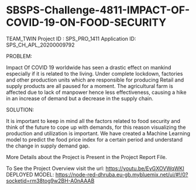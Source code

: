 # SBSPS-Challenge-4811-IMPACT-OF-COVID-19-ON-FOOD-SECURITY
TEAM_TWIN
Project ID : SPS_PRO_1411
Application ID: SPS_CH_APL_20200009792

PROBLEM:

Impact Of COVID 19 worldwide has seen a drastic effect on mankind especially if it is related to the living.
Under complete lockdown, factories and other production units which are responsible for producing Retail and supply products are all paused for a moment.
The agricultural farm is affected due to lack of manpower hence less effectiveness, causing a hike in an increase of demand but a decrease in the supply chain.

SOLUTION:

It is important to keep in mind all the factors related to food security and think of the future to cope up with demands, for this reason visualizing the 
production and utilization is important. We have created a Machine Learning model to predict the food price index for a certain period and understand the change in supply demand gap.

More Details about the Project is Present in the Project Report File.

To See the Project Overview visit the url:  https://youtu.be/EyGXOVWqWKI
DEPLOYED MODEL: https://node-red-dhruba.eu-gb.mybluemix.net/ui/#!/0?socketid=rm38tog9w2BH-A0nAAAB
